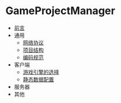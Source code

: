 # GameProjectManager
* [前言](README.md)
* 通用
	* [网络协议](post/common/wang-luo-xie-yi.md)
	* [项目结构](post/common/xiang-mu-jie-gou.md)
	* [编码规范](post/common/bian-ma-gui-fan.md)
* 客户端
	* [游戏引擎的选择](post/client/yin-qing-xuan-ze.md)
	* [静态数据配置](post/client/jing-tai-shu-ju.md)
* 服务器
* 其他